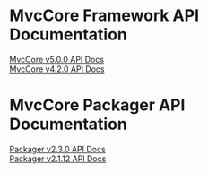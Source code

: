 # MvcCore Framework API Documentation

[MvcCore v5.0.0 API Docs](https://mvccore.github.io/docs/mvccore/5.0.0/)  
[MvcCore v4.2.0 API Docs](https://mvccore.github.io/docs/mvccore/4.2.0/)  

# MvcCore Packager API Documentation

[Packager v2.3.0 API Docs](https://mvccore.github.io/docs/packager/2.3.0/)  
[Packager v2.1.12 API Docs](https://mvccore.github.io/docs/packager/2.1.12/)  